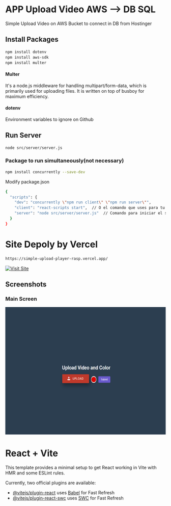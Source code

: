 # APP Upload Video AWS --> DB SQL
 Simple Upload Video on AWS Bucket to connect in DB from Hostinger

## Install Packages
```bash
npm install dotenv
npm install aws-sdk
npm install multer
```

#### Multer 
It's a node.js middleware for handling multipart/form-data, which is primarily used for uploading files. It is written on top of busboy for maximum efficiency.

#### dotenv
Environment variables to ignore on Github


## Run Server
```bash
node src/server/server.js
```

### Package to run simultaneously(not necessary)
```bash
npm install concurrently --save-dev
```

Modify package.json
```bash
{
  "scripts": {
    "dev": "concurrently \"npm run client\" \"npm run server\"",
    "client": "react-scripts start",  // O el comando que uses para tu cliente
    "server": "node src/server/server.js"  // Comando para iniciar el servidor
  }
}

```

# Site Depoly by Vercel

```bash
https://simple-upload-player-rasp.vercel.app/
```

[![Visit Site](https://img.shields.io/badge/Visit-Website-blue?style=for-the-badge)](https://simple-upload-player-rasp.vercel.app/)

## Screenshots

### Main Screen
<img src="stuff/img/screen.png" alt="main" width="900" height="400">

# React + Vite

This template provides a minimal setup to get React working in Vite with HMR and some ESLint rules.

Currently, two official plugins are available:

- [@vitejs/plugin-react](https://github.com/vitejs/vite-plugin-react/blob/main/packages/plugin-react/README.md) uses [Babel](https://babeljs.io/) for Fast Refresh
- [@vitejs/plugin-react-swc](https://github.com/vitejs/vite-plugin-react-swc) uses [SWC](https://swc.rs/) for Fast Refresh
